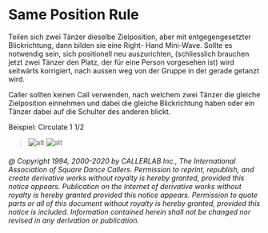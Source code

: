 
# Same Position Rule

Teilen sich zwei Tänzer dieselbe Zielposition, aber mit entgegengesetzter 
Blickrichtung, dann bilden sie eine Right-
Hand Mini-Wave. Sollte es notwendig sein, sich positionell neu auszurichten, (schliesslich brauchen jetzt zwei
Tänzer den Platz, der für eine Person vorgesehen ist) wird seitwärts korrigiert, 
nach aussen weg von der Gruppe in
der gerade getanzt wird.

Caller sollten keinen Call verwenden, nach welchem zwei Tänzer die
gleiche Zielposition einnehmen und dabei die
gleiche Blickrichtung haben oder ein Tänzer dabei auf die Schulter des anderen blickt.

Beispiel: Circulate 1 1/2

> 
> ![alt](same_position_rule_1.png)
> ![alt](same_position_rule_2.png)
> 

###### @ Copyright 1994, 2000-2020 by CALLERLAB Inc., The International Association of Square Dance Callers. Permission to reprint, republish, and create derivative works without royalty is hereby granted, provided this notice appears. Publication on the Internet of derivative works without royalty is hereby granted provided this notice appears. Permission to quote parts or all of this document without royalty is hereby granted, provided this notice is included. Information contained herein shall not be changed nor revised in any derivation or publication.
